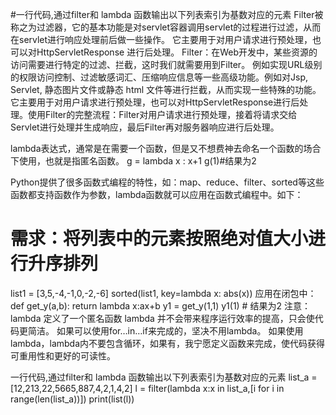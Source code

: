 #一行代码,通过filter和 lambda 函数输出以下列表索引为基数对应的元素
Filter被称之为过滤器，它的基本功能是对servlet容器调用servlet的过程进行过滤，从而在servlet进行响应处理前后做一些操作。 
它主要用于对用户请求进行预处理，也可以对HttpServletResponse 进行后处理。
Filter：在Web开发中，某些资源的访问需要进行特定的过滤、拦截，这时我们就需要用到Filter。
例如实现URL级别的权限访问控制、过滤敏感词汇、压缩响应信息等一些高级功能。例如对Jsp, Servlet, 静态图片文件或静态 html 文件等进行拦截，从而实现一些特殊的功能。
它主要用于对用户请求进行预处理，也可以对HttpServletResponse进行后处理。使用Filter的完整流程：Filter对用户请求进行预处理，接着将请求交给Servlet进行处理并生成响应，最后Filter再对服务器响应进行后处理。

lambda表达式，通常是在需要一个函数，但是又不想费神去命名一个函数的场合下使用，也就是指匿名函数。
g = lambda x : x+1
g(1)#结果为2

Python提供了很多函数式编程的特性，如：map、reduce、filter、sorted等这些函数都支持函数作为参数，lambda函数就可以应用在函数式编程中。如下：
# 需求：将列表中的元素按照绝对值大小进行升序排列
list1 = [3,5,-4,-1,0,-2,-6]
sorted(list1, key=lambda x: abs(x))
应用在闭包中：
def get_y(a,b):
     return lambda x:ax+b
y1 = get_y(1,1)
y1(1) # 结果为2
注意：
lambda 定义了一个匿名函数
lambda 并不会带来程序运行效率的提高，只会使代码更简洁。
如果可以使用for…in…if来完成的，坚决不用lambda。
如果使用lambda，lambda内不要包含循环，如果有，我宁愿定义函数来完成，使代码获得可重用性和更好的可读性。

一行代码,通过filter和 lambda 函数输出以下列表索引为基数对应的元素
list_a = [12,213,22,5665,887,4,2,1,4,2]
l = filter(lambda x:x in list_a,[i for i in range(len(list_a))])
print(list(l))